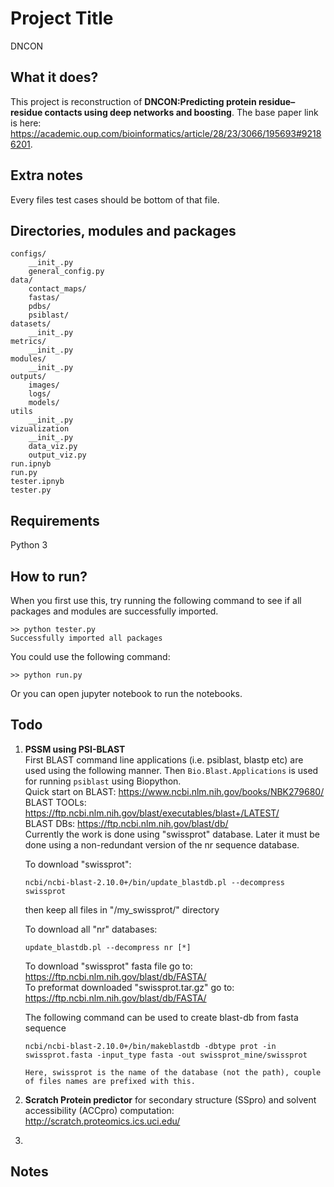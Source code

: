 # Project Title
DNCON

## What it does?
This project is reconstruction of **DNCON:Predicting protein residue–residue contacts using deep networks and boosting**. The base paper link is here: https://academic.oup.com/bioinformatics/article/28/23/3066/195693#92186201.

## Extra notes
Every files test cases should be bottom of that file.

## Directories, modules and packages
```
configs/
    __init_.py
    general_config.py
data/
    contact_maps/
    fastas/
    pdbs/
    psiblast/
datasets/
    __init_.py
metrics/
    __init_.py
modules/
    __init_.py
outputs/
    images/
    logs/
    models/
utils
    __init_.py
vizualization
    __init_.py
    data_viz.py
    output_viz.py
run.ipnyb
run.py
tester.ipnyb
tester.py
```
## Requirements
Python 3

## How to run?
When you first use this, try running the following command to see if all packages and modules are successfully imported.
```
>> python tester.py
Successfully imported all packages
```
You could use the following command:
```
>> python run.py
```
Or you can open jupyter notebook to run the notebooks.

## Todo
1. **PSSM using PSI-BLAST**<br />
    First BLAST command line applications (i.e. psiblast, blastp etc) are used using the following manner. Then ```Bio.Blast.Applications``` is used for running ```psiblast``` using Biopython.
    <br />
    Quick start on BLAST: https://www.ncbi.nlm.nih.gov/books/NBK279680/
    <br />
    BLAST TOOLs: https://ftp.ncbi.nlm.nih.gov/blast/executables/blast+/LATEST/ <br />
    BLAST DBs: https://ftp.ncbi.nlm.nih.gov/blast/db/ <br />
    Currently the work is done using "swissprot" database. Later it must be done using  a non-redundant version of the nr sequence database.
    <br />

    To download "swissprot":
    ```
    ncbi/ncbi-blast-2.10.0+/bin/update_blastdb.pl --decompress swissprot
    ```
    then keep all files in "/my_swissprot/" directory

    To download all "nr" databases: 
    ```
    update_blastdb.pl --decompress nr [*]
    ```

    To download "swissprot" fasta file go to: https://ftp.ncbi.nlm.nih.gov/blast/db/FASTA/ <br />
    To preformat downloaded "swissprot.tar.gz" go to: https://ftp.ncbi.nlm.nih.gov/blast/db/FASTA/ <br />

    The following command can be used to create blast-db from fasta sequence
    ```
    ncbi/ncbi-blast-2.10.0+/bin/makeblastdb -dbtype prot -in swissprot.fasta -input_type fasta -out swissprot_mine/swissprot

    Here, swissprot is the name of the database (not the path), couple of files names are prefixed with this.
    ```

2. **Scratch Protein predictor** for secondary structure (SSpro) and solvent accessibility (ACCpro) computation: http://scratch.proteomics.ics.uci.edu/
3.


## Notes

